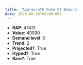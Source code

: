 ```yaml
---
title: 'Azurewrath Duke Of Demons'
date: 2025-08-06T00:00:00Z
---
```

- **RAP**: 47431
- **Value**: 40000
- **Demand level**: 0
- **Trend**: 2
- **Projected?**: True
- **Hyped?**: True
- **Rare?**: True
